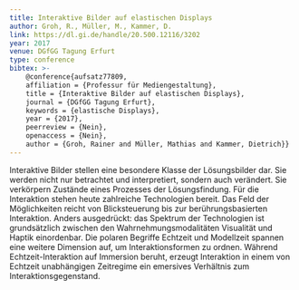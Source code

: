 ```yaml
---
title: Interaktive Bilder auf elastischen Displays
author: Groh, R., Müller, M., Kammer, D.
link: https://dl.gi.de/handle/20.500.12116/3202
year: 2017
venue: DGfGG Tagung Erfurt
type: conference
bibtex: >-
    @conference{aufsatz77809,
    affiliation = {Professur für Mediengestaltung},
    title = {Interaktive Bilder auf elastischen Displays},
    journal = {DGfGG Tagung Erfurt},
    keywords = {elastische Displays},
    year = {2017},
    peerreview = {Nein},
    openaccess = {Nein},
    author = {Groh, Rainer and Müller, Mathias and Kammer, Dietrich}}
---
```

Interaktive Bilder stellen eine besondere Klasse der Lösungsbilder dar. Sie werden nicht nur betrachtet und interpretiert, sondern auch verändert. Sie verkörpern Zustände eines Prozesses der Lösungsfindung. Für die Interaktion stehen heute zahlreiche Technologien bereit. Das Feld der Möglichkeiten reicht von Blicksteuerung bis zur berührungsbasierten Interaktion. Anders ausgedrückt: das Spektrum der Technologien ist grundsätzlich zwischen den Wahrnehmungsmodalitäten Visualität und Haptik einordenbar. Die polaren Begriffe Echtzeit und Modellzeit spannen eine weitere Dimension auf, um Interaktionsformen zu ordnen. Während Echtzeit-Interaktion auf Immersion beruht, erzeugt Interaktion in einem von Echtzeit unabhängigen Zeitregime ein emersives Verhältnis zum Interaktionsgegenstand.